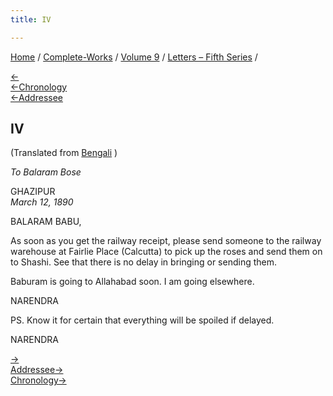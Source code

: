 ```yaml
---
title: IV

---
```

<div>

[Home](../../../index.htm) / [Complete-Works](../../complete_works.htm)
/ [Volume 9](../volume_9_contents.htm) / [Letters – Fifth
Series](letters_fifth_series_contents.htm) /

[←](003_sir.htm)  
[←Chronology](../../volume_6/epistles_second_series/026_sir.htm)  
[←Addressee](003_sir.htm)

## IV

(Translated from [Bengali](b6039e9004.pdf) )

*To Balaram Bose*

GHAZIPUR  
*March 12, 1890*

BALARAM BABU,

As soon as you get the railway receipt, please send someone to the
railway warehouse at Fairlie Place (Calcutta) to pick up the roses and
send them on to Shashi. See that there is no delay in bringing or
sending them.

Baburam is going to Allahabad soon. I am going elsewhere.

NARENDRA

PS. Know it for certain that everything will be spoiled if delayed.

NARENDRA

[→](005_tulsiram.htm)  
[Addressee→](../../volume_7/epistles_third_series/06_sir.htm)  
[Chronology→](../../volume_6/epistles_second_series/027_akhandananda.htm)

</div>
